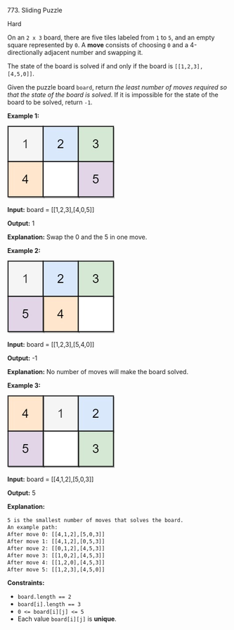 773\. Sliding Puzzle

Hard

On an `2 x 3` board, there are five tiles labeled from `1` to `5`, and an empty square represented by `0`. A **move** consists of choosing `0` and a 4-directionally adjacent number and swapping it.

The state of the board is solved if and only if the board is `[[1,2,3],[4,5,0]]`.

Given the puzzle board `board`, return _the least number of moves required so that the state of the board is solved_. If it is impossible for the state of the board to be solved, return `-1`.

**Example 1:**

![](slide1-grid.jpg)

**Input:** board = [[1,2,3],[4,0,5]]

**Output:** 1

**Explanation:** Swap the 0 and the 5 in one move. 

**Example 2:**

![](slide2-grid.jpg)

**Input:** board = [[1,2,3],[5,4,0]]

**Output:** -1

**Explanation:** No number of moves will make the board solved. 

**Example 3:**

![](slide3-grid.jpg)

**Input:** board = [[4,1,2],[5,0,3]]

**Output:** 5

**Explanation:**

    5 is the smallest number of moves that solves the board.
    An example path:
    After move 0: [[4,1,2],[5,0,3]]
    After move 1: [[4,1,2],[0,5,3]]
    After move 2: [[0,1,2],[4,5,3]]
    After move 3: [[1,0,2],[4,5,3]]
    After move 4: [[1,2,0],[4,5,3]]
    After move 5: [[1,2,3],[4,5,0]] 

**Constraints:**

*   `board.length == 2`
*   `board[i].length == 3`
*   `0 <= board[i][j] <= 5`
*   Each value `board[i][j]` is **unique**.